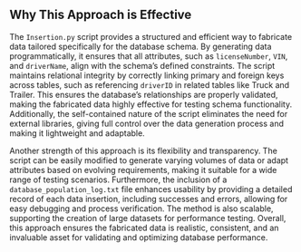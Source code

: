 ## Why This Approach is Effective

The `Insertion.py` script provides a structured and efficient way to fabricate data tailored specifically for the database schema. By generating data programmatically, it ensures that all attributes, such as `licenseNumber`, `VIN`, and `driverName`, align with the schema’s defined constraints. The script maintains relational integrity by correctly linking primary and foreign keys across tables, such as referencing `driverID` in related tables like Truck and Trailer. This ensures the database’s relationships are properly validated, making the fabricated data highly effective for testing schema functionality. Additionally, the self-contained nature of the script eliminates the need for external libraries, giving full control over the data generation process and making it lightweight and adaptable.

Another strength of this approach is its flexibility and transparency. The script can be easily modified to generate varying volumes of data or adapt attributes based on evolving requirements, making it suitable for a wide range of testing scenarios. Furthermore, the inclusion of a `database_population_log.txt` file enhances usability by providing a detailed record of each data insertion, including successes and errors, allowing for easy debugging and process verification. The method is also scalable, supporting the creation of large datasets for performance testing. Overall, this approach ensures the fabricated data is realistic, consistent, and an invaluable asset for validating and optimizing database performance.
